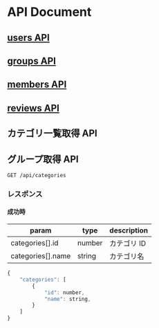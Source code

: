 # API Document

## [users API](./users.md)

## [groups API](./groups.md)

## [members API](./members.md)

## [reviews API](./reviews.md)

## カテゴリ一覧取得 API

## グループ取得 API

```
GET /api/categories
```

### レスポンス

#### 成功時

| param             | type   | description |
| ----------------- | ------ | ----------- |
| categories[].id   | number | カテゴリ ID |
| categories[].name | string | カテゴリ名  |

```javascript
{
    "categories": [
        {
            "id": number,
            "name": string,
        }
    ]
}
```

